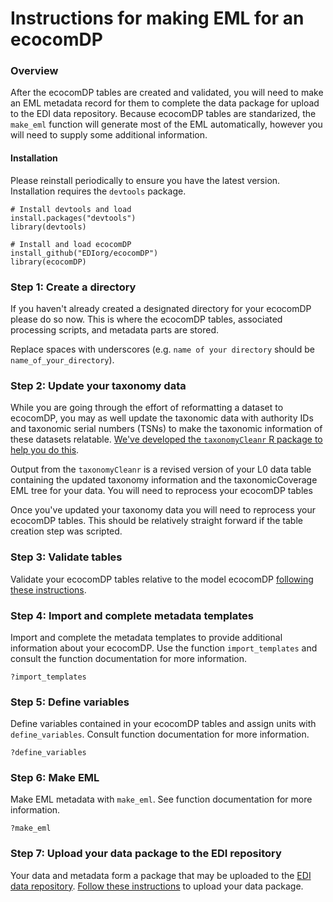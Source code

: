 # Instructions for making EML for an ecocomDP

### Overview

After the ecocomDP tables are created and validated, you will need to make an EML metadata record for them to complete the data package for upload to the EDI data repository. Because ecocomDP tables are standarized, the `make_eml` function will generate most of the EML automatically, however you will need to supply some additional information.

#### Installation

Please reinstall periodically to ensure you have the latest version. Installation requires the `devtools` package.

```
# Install devtools and load
install.packages("devtools")
library(devtools)

# Install and load ecocomDP
install_github("EDIorg/ecocomDP")
library(ecocomDP)
```

### Step 1: Create a directory

If you haven't already created a designated directory for your ecocomDP please do so now. This is where the ecocomDP tables, associated processing scripts, and metadata parts are stored.

Replace spaces with underscores (e.g. `name of your directory` should be `name_of_your_directory`).

### Step 2: Update your taxonomy data

While you are going through the effort of reformatting a dataset to ecocomDP, you may as well update the taxonomic data with authority IDs and taxonomic serial numbers (TSNs) to make the taxonomic information of these datasets relatable. [We've developed the `taxonomyCleanr` R package to help you do this](https://github.com/EDIorg/taxonomyCleanr).

Output from the `taxonomyCleanr` is a revised version of your L0 data table containing the updated taxonomy information and the taxonomicCoverage EML tree for your data. You will need to reprocess your ecocomDP tables

Once you've updated your taxonomy data you will need to reprocess your ecocomDP tables. This should be relatively straight forward if the table creation step was scripted.

### Step 3: Validate tables

Validate your ecocomDP tables relative to the model ecocomDP [following these instructions](https://github.com/EDIorg/ecocomDP/blob/master/documentation/instructions/table-validation.md).

### Step 4: Import and complete metadata templates

Import and complete the metadata templates to provide additional information about your ecocomDP. Use the function `import_templates` and consult the function documentation for more information.
```
?import_templates
```

### Step 5: Define variables

Define variables contained in your ecocomDP tables and assign units with `define_variables`. Consult function documentation for more information.
```
?define_variables
```

### Step 6: Make EML

Make EML metadata with `make_eml`. See function documentation for more information.
```
?make_eml
```

### Step 7: Upload your data package to the EDI repository

Your data and metadata form a package that may be uploaded to the [EDI data repository](https://portal.edirepository.org/nis/home.jsp). [Follow these instructions](https://environmentaldatainitiative.org/resources/assemble-data-and-metadata/step-4-submit-your-data-package/) to upload your data package.


